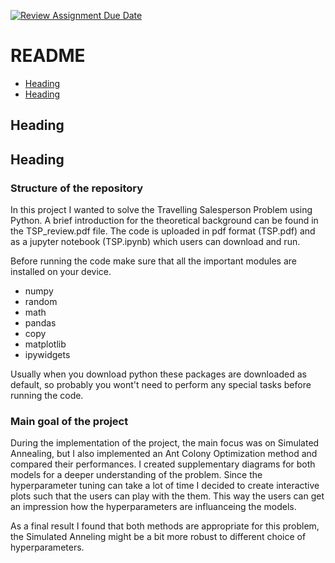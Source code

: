 [![Review Assignment Due Date](https://classroom.github.com/assets/deadline-readme-button-24ddc0f5d75046c5622901739e7c5dd533143b0c8e959d652212380cedb1ea36.svg)](https://classroom.github.com/a/foXtNvtG)


# README

- [Heading](#heading)
- [Heading](#heading-1)


## Heading


## Heading

### Structure of the repository

In this project I wanted to solve the Travelling Salesperson Problem using Python. A brief introduction for the theoretical background can be found in the TSP_review.pdf file. The code is uploaded in pdf format (TSP.pdf) and as a jupyter notebook (TSP.ipynb) which users can download and run.

Before running the code make sure that all the important modules are installed on your device.
- numpy
- random
- math
- pandas
- copy
- matplotlib
- ipywidgets

Usually when you download python these packages are downloaded as default, so probably you wont't need to perform any special tasks before running the code.

### Main goal of the project

During the implementation of the project, the main focus was on Simulated Annealing, but I also implemented an Ant Colony Optimization method and compared their performances. I created supplementary diagrams for both models for a deeper understanding of the problem. Since the hyperparameter tuning can take a lot of time I decided to create interactive plots such that the users can play with the them. This way the users can get an impression how the hyperparameters are influanceing the models. 

As a final result I found that both methods are appropriate for this problem, the Simulated Anneling might be a bit more robust to different choice of hyperparameters.


